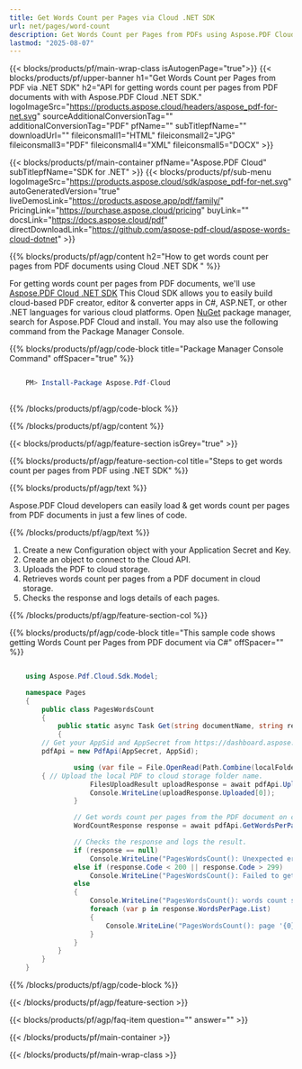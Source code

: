 ```yaml
---
title: Get Words Count per Pages via Cloud .NET SDK
url: net/pages/word-count
description: Get Words Count per Pages from PDFs using Aspose.PDF Cloud SDK for .NET.
lastmod: "2025-08-07"
---
```


{{< blocks/products/pf/main-wrap-class isAutogenPage="true">}}
{{< blocks/products/pf/upper-banner h1="Get Words Count per Pages from PDF via .NET SDK" h2="API for getting words count per pages from PDF documents with with Aspose.PDF Cloud .NET SDK." logoImageSrc="https://products.aspose.cloud/headers/aspose_pdf-for-net.svg" sourceAdditionalConversionTag="" additionalConversionTag="PDF" pfName="" subTitlepfName="" downloadUrl="" fileiconsmall1="HTML" fileiconsmall2="JPG" fileiconsmall3="PDF" fileiconsmall4="XML" fileiconsmall5="DOCX" >}}

{{< blocks/products/pf/main-container pfName="Aspose.PDF Cloud" subTitlepfName="SDK for .NET" >}}
{{< blocks/products/pf/sub-menu logoImageSrc="https://products.aspose.cloud/sdk/aspose_pdf-for-net.svg"
autoGeneratedVersion="true"
liveDemosLink="https://products.aspose.app/pdf/family/" PricingLink="https://purchase.aspose.cloud/pricing" buyLink="" docsLink="https://docs.aspose.cloud/pdf"  directDownloadLink="https://github.com/aspose-pdf-cloud/aspose-words-cloud-dotnet" >}}

{{% blocks/products/pf/agp/content h2="How to get words count per pages from PDF documents using Cloud .NET SDK " %}}

 For getting words count per pages from PDF documents, we'll use
 [Aspose.PDF Cloud .NET SDK](https://products.aspose.cloud/pdf/net/)
 This Cloud SDK allows you to easily build cloud-based PDF creator, editor & converter apps in C#, ASP.NET, or other .NET languages for various cloud platforms. Open
 [NuGet](https://www.nuget.org/packages/Aspose.Pdf-Cloud)
 package manager, search for
 Aspose.PDF Cloud
 and install. You may also use the following command from the Package Manager Console.

{{% blocks/products/pf/agp/code-block title="Package Manager Console Command" offSpacer="true" %}}

```powershell

    PM> Install-Package Aspose.Pdf-Cloud
     
```

{{% /blocks/products/pf/agp/code-block %}}

{{% /blocks/products/pf/agp/content %}}

{{< blocks/products/pf/agp/feature-section isGrey="true" >}}

{{% blocks/products/pf/agp/feature-section-col title="Steps to get words count per pages from PDF using .NET SDK" %}}

{{% blocks/products/pf/agp/text %}}

 Aspose.PDF Cloud developers can easily load & get words count per pages from PDF documents in just a few lines of code.

{{% /blocks/products/pf/agp/text %}}

1. Create a new Configuration object with your Application Secret and Key.
1. Create an object to connect to the Cloud API.
1. Uploads the PDF to cloud storage.
1. Retrieves words count per pages from a PDF document in cloud storage.
1. Checks the response and logs details of each pages.

{{% /blocks/products/pf/agp/feature-section-col %}}

{{% blocks/products/pf/agp/code-block title="This sample code shows getting Words Count per Pages from PDF document via C#" offSpacer="" %}}

```cs

    using Aspose.Pdf.Cloud.Sdk.Model;

    namespace Pages
    {
        public class PagesWordsCount
        {
            public static async Task Get(string documentName, string remoteFolder)
            {
		// Get your AppSid and AppSecret from https://dashboard.aspose.cloud (free registration required). 
		pdfApi = new PdfApi(AppSecret, AppSid);

                using (var file = File.OpenRead(Path.Combine(localFolder, documentName)))
		{ // Upload the local PDF to cloud storage folder name.
                    FilesUploadResult uploadResponse = await pdfApi.UploadFileAsync(Path.Combine(remoteFolder, documentName), documentName);
                    Console.WriteLine(uploadResponse.Uploaded[0]);
                }

                // Get words count per pages from the PDF document on cloud storage.
                WordCountResponse response = await pdfApi.GetWordsPerPageAsync(documentName, folder: remoteFolder);

                // Checks the response and logs the result.
                if (response == null)
                    Console.WriteLine("PagesWordsCount(): Unexpected error!");
                else if (response.Code < 200 || response.Code > 299)
                    Console.WriteLine("PagesWordsCount(): Failed to get words count per pages from the document.");
                else
                {
                    Console.WriteLine("PagesWordsCount(): words count successfully received from the document '{0}'.", documentName);
                    foreach (var p in response.WordsPerPage.List)
                    {
                        Console.WriteLine("PagesWordsCount(): page '{0}' contains '{1}' words in the document '{2}'.", p.PageNumber, p.Count, documentName);
                    }
                }
            }
        }
    }
```

{{% /blocks/products/pf/agp/code-block %}}

{{< /blocks/products/pf/agp/feature-section >}}

{{< blocks/products/pf/agp/faq-item question="" answer="" >}}

{{< /blocks/products/pf/main-container >}}

{{< /blocks/products/pf/main-wrap-class >}}
